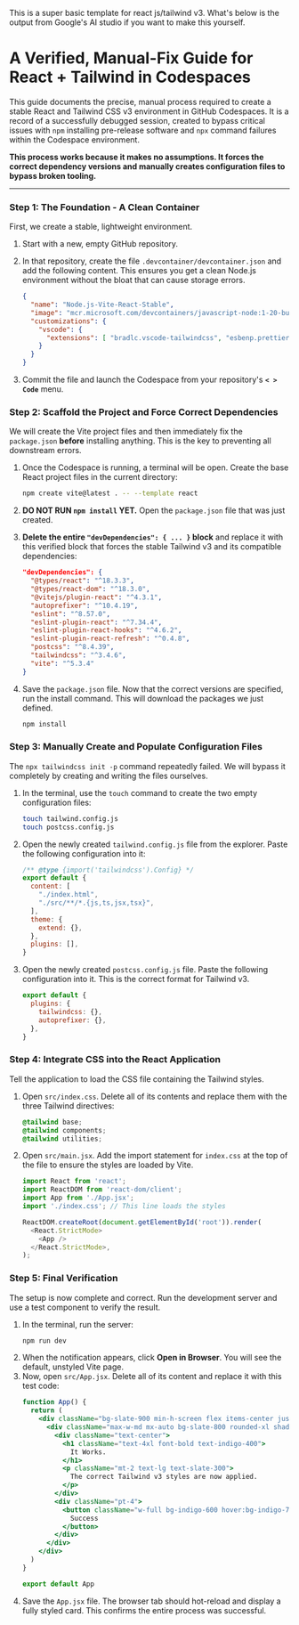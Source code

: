This is a super basic template for react js/tailwind v3. What's below is the output from Google's AI studio if you want to make this yourself.

# A Verified, Manual-Fix Guide for React + Tailwind in Codespaces

This guide documents the precise, manual process required to create a stable React and Tailwind CSS v3 environment in GitHub Codespaces. It is a record of a successfully debugged session, created to bypass critical issues with `npm` installing pre-release software and `npx` command failures within the Codespace environment.

**This process works because it makes no assumptions. It forces the correct dependency versions and manually creates configuration files to bypass broken tooling.**

---

### Step 1: The Foundation - A Clean Container

First, we create a stable, lightweight environment.

1.  Start with a new, empty GitHub repository.
2.  In that repository, create the file `.devcontainer/devcontainer.json` and add the following content. This ensures you get a clean Node.js environment without the bloat that can cause storage errors.

    ```json
    {
      "name": "Node.js-Vite-React-Stable",
      "image": "mcr.microsoft.com/devcontainers/javascript-node:1-20-bullseye",
      "customizations": {
        "vscode": {
          "extensions": [ "bradlc.vscode-tailwindcss", "esbenp.prettier-vscode" ]
        }
      }
    }
    ```
3.  Commit the file and launch the Codespace from your repository's **`< > Code`** menu.

### Step 2: Scaffold the Project and Force Correct Dependencies

We will create the Vite project files and then immediately fix the `package.json` **before** installing anything. This is the key to preventing all downstream errors.

1.  Once the Codespace is running, a terminal will be open. Create the base React project files in the current directory:
    ```bash
    npm create vite@latest . -- --template react
    ```
2.  **DO NOT RUN `npm install` YET.** Open the `package.json` file that was just created.
3.  **Delete the entire `"devDependencies": { ... }` block** and replace it with this verified block that forces the stable Tailwind v3 and its compatible dependencies:

    ```json
    "devDependencies": {
      "@types/react": "^18.3.3",
      "@types/react-dom": "^18.3.0",
      "@vitejs/plugin-react": "^4.3.1",
      "autoprefixer": "^10.4.19",
      "eslint": "^8.57.0",
      "eslint-plugin-react": "^7.34.4",
      "eslint-plugin-react-hooks": "^4.6.2",
      "eslint-plugin-react-refresh": "^0.4.8",
      "postcss": "^8.4.39",
      "tailwindcss": "^3.4.6",
      "vite": "^5.3.4"
    }
    ```
4.  Save the `package.json` file. Now that the correct versions are specified, run the install command. This will download the packages we just defined.
    ```bash
    npm install
    ```

### Step 3: Manually Create and Populate Configuration Files

The `npx tailwindcss init -p` command repeatedly failed. We will bypass it completely by creating and writing the files ourselves.

1.  In the terminal, use the `touch` command to create the two empty configuration files:
    ```bash
    touch tailwind.config.js
    touch postcss.config.js
    ```
2.  Open the newly created `tailwind.config.js` file from the explorer. Paste the following configuration into it:
    ```javascript
    /** @type {import('tailwindcss').Config} */
    export default {
      content: [
        "./index.html",
        "./src/**/*.{js,ts,jsx,tsx}",
      ],
      theme: {
        extend: {},
      },
      plugins: [],
    }
    ```
3.  Open the newly created `postcss.config.js` file. Paste the following configuration into it. This is the correct format for Tailwind v3.
    ```javascript
    export default {
      plugins: {
        tailwindcss: {},
        autoprefixer: {},
      },
    }
    ```

### Step 4: Integrate CSS into the React Application

Tell the application to load the CSS file containing the Tailwind styles.

1.  Open `src/index.css`. Delete all of its contents and replace them with the three Tailwind directives:
    ```css
    @tailwind base;
    @tailwind components;
    @tailwind utilities;
    ```
2.  Open `src/main.jsx`. Add the import statement for `index.css` at the top of the file to ensure the styles are loaded by Vite.
    ```javascript
    import React from 'react';
    import ReactDOM from 'react-dom/client';
    import App from './App.jsx';
    import './index.css'; // This line loads the styles

    ReactDOM.createRoot(document.getElementById('root')).render(
      <React.StrictMode>
        <App />
      </React.StrictMode>,
    );
    ```

### Step 5: Final Verification

The setup is now complete and correct. Run the development server and use a test component to verify the result.

1.  In the terminal, run the server:
    ```bash
    npm run dev
    ```
2.  When the notification appears, click **Open in Browser**. You will see the default, unstyled Vite page.
3.  Now, open `src/App.jsx`. Delete all of its content and replace it with this test code:
    ```jsx
    function App() {
      return (
        <div className="bg-slate-900 min-h-screen flex items-center justify-center font-sans">
          <div className="max-w-md mx-auto bg-slate-800 rounded-xl shadow-2xl overflow-hidden p-8 space-y-4">
            <div className="text-center">
              <h1 className="text-4xl font-bold text-indigo-400">
                It Works.
              </h1>
              <p className="mt-2 text-lg text-slate-300">
                The correct Tailwind v3 styles are now applied.
              </p>
            </div>
            <div className="pt-4">
              <button className="w-full bg-indigo-600 hover:bg-indigo-700 text-white font-bold py-3 px-4 rounded-lg">
                Success
              </button>
            </div>
          </div>
        </div>
      )
    }

    export default App
    ```
4.  Save the `App.jsx` file. The browser tab should hot-reload and display a fully styled card. This confirms the entire process was successful.
